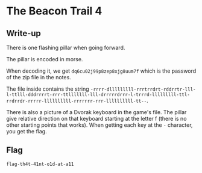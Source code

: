 # The Beacon Trail 4

## Write-up

There is one flashing pillar when going forward.

The pillar is encoded in morse.

When decoding it, we get `dq6cu02j99p8zep8xjg8uum7f` which is the password of the zip file in the notes.

The file inside contains the string `-rrrr-dlllllllll-rrrtrrdrt-rddrrtr-lll-l-ttlll-dddrrrrt-rrr-ttlllllll-lll-drrrrrdrrr-l-trrrd-lllllllll-ttl-rrdrrdr-rrrrr-llllllllll-rrrrrrr-rrr-llllllllll-tt--`.

There is also a picture of a Dvorak keyboard in the game's file. The pillar give relative direction on that keyboard starting at the letter f (there is no other starting points that works). When getting each key at the `-` character, you get the flag.

## Flag

`flag-th4t-41nt-o1d-at-a11`